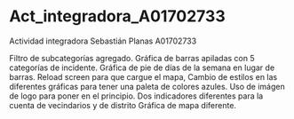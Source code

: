 # Act_integradora_A01702733
Actividad integradora Sebastián Planas A01702733

Filtro de subcategorías agregado.
Gráfica de barras apiladas con 5 categorías de incidente.
Gráfica de pie de días de la semana en lugar de barras.
Reload screen para que cargue el mapa, Cambio de estilos en las diferentes gráficas para tener una paleta de colores azules. Uso de imágen de logo para poner en el principio. 
Dos indicadores diferentes para la cuenta de vecindarios y de distrito
Gráfica de mapa diferente.
